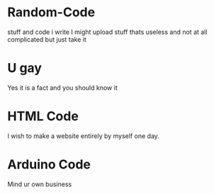 # Random-Code
stuff and code i write
I might upload stuff thats useless and not at all complicated but just take it
# U gay
Yes it is a fact and you should know it
# HTML Code
I wish to make a website entirely by myself one day.
# Arduino Code
Mind ur own business

